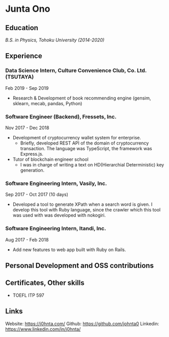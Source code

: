 # Junta Ono

## Education
*B.S. in Physics, Tohoku University (2014-2020)*

## Experience
### Data Science Intern, Culture Convenience Club, Co. Ltd. (TSUTAYA)
Feb 2019 - Sep 2019
  - Research & Development of book recommending engine (gensim, sklearn, mecab, pandas, Python)
  
### Software Engineer (Backend), Fressets, Inc.
Nov 2017 - Dec 2018
- Development of cryptocurrency wallet system for enterprise.
  - Briefly, developed REST API of the domain of cryptocurrency transaction. The language was TypeScript, the framework was Express.js.
- Tutor of blockchain engineer school
  - I was in charge of writing a text on HD(Hierarchial Deterministic) key generation.

### Software Engineering Intern, Vasily, Inc.
Sep 2017 - Oct 2017 (10 days)
- Developed a tool to generate XPath when a search word is given. I develop this tool with Ruby language, since the crawler which this tool was used with was developed with nokogiri.

### Software Engineering Intern, Itandi, Inc.
Aug 2017 - Feb 2018
- Add new features to web app built with Ruby on Rails.

## Personal Development and OSS contributions

###

## Certificates, Other skills
- TOEFL ITP 597

## Links

Website: https://j0hnta.com/
Github: https://github.com/johnta0
Linkedin: https://www.linkedin.com/in/j0hnta/
